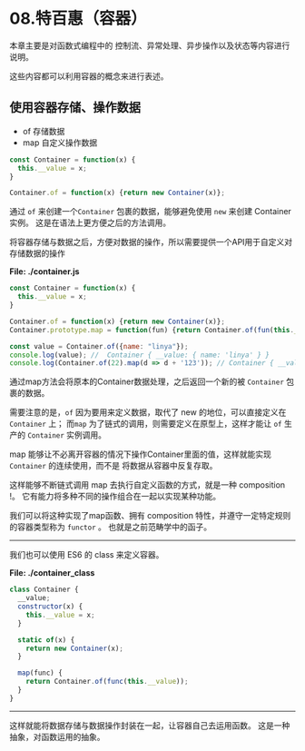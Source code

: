 # 08.特百惠（容器）

本章主要是对函数式编程中的 控制流、异常处理、异步操作以及状态等内容进行说明。

这些内容都可以利用容器的概念来进行表述。

## 使用容器存储、操作数据

- of 存储数据
- map 自定义操作数据

```javascript
const Container = function(x) {
  this.__value = x;
}

Container.of = function(x) {return new Container(x)};
```

通过 `of` 来创建一个`Container` 包裹的数据，能够避免使用 `new` 来创建 Container 实例。
这是在语法上更方便之后的方法调用。

将容器存储与数据之后，方便对数据的操作，所以需要提供一个API用于自定义对存储数据的操作

**File: ./container.js**
```javascript
const Container = function(x) {
  this.__value = x;
}

Container.of = function(x) {return new Container(x)};
Container.prototype.map = function(fun) {return Container.of(fun(this.__value))};

const value = Container.of({name: "linya"});
console.log(value); //  Container { __value: { name: 'linya' } }
console.log(Container.of(22).map(d => d + '123')); // Container { __value: '22123' }
```

通过map方法会将原本的Container数据处理，之后返回一个新的被 `Container` 包裹的数据。

需要注意的是，`of` 因为要用来定义数据，取代了 new 的地位，可以直接定义在 `Container` 上；
而`map` 为了链式的调用，则需要定义在原型上，这样才能让 `of` 生产的 `Container` 实例调用。

map 能够让不必离开容器的情况下操作Container里面的值，这样就能实现 `Container` 的连续使用，而不是
将数据从容器中反复存取。

这样能够不断链式调用 map 去执行自定义函数的方式，就是一种 composition !。
它有能力将多种不同的操作组合在一起以实现某种功能。

我们可以将这种实现了map函数、拥有 composition 特性，并遵守一定特定规则的容器类型称为 `functor` 。
也就是之前范畴学中的函子。


---

我们也可以使用 ES6 的 class 来定义容器。

**File: ./container_class**

```javascript
class Container {
  __value;
  constructor(x) {
    this.__value = x;
  }

  static of(x) {
    return new Container(x);
  }

  map(func) {
    return Container.of(func(this.__value));
  }
}
```

---

这样就能将数据存储与数据操作封装在一起，让容器自己去运用函数。
这是一种抽象，对函数运用的抽象。


